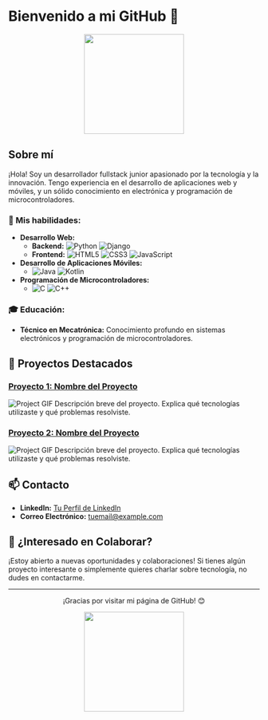 # Bienvenido a mi GitHub 👋

<p align="center">
  <img src="https://media.giphy.com/media/26tn33aiTi1jkl6H6/giphy.gif" width="200">
</p>

## Sobre mí
¡Hola! Soy un desarrollador fullstack junior apasionado por la tecnología y la innovación. Tengo experiencia en el desarrollo de aplicaciones web y móviles, y un sólido conocimiento en electrónica y programación de microcontroladores.

### 🚀 Mis habilidades:
- **Desarrollo Web:**
  - **Backend:** ![Python](https://img.shields.io/badge/-Python-3776AB?style=flat-square&logo=Python&logoColor=white) ![Django](https://img.shields.io/badge/-Django-092E20?style=flat-square&logo=Django&logoColor=white)
  - **Frontend:** ![HTML5](https://img.shields.io/badge/-HTML5-E34F26?style=flat-square&logo=HTML5&logoColor=white) ![CSS3](https://img.shields.io/badge/-CSS3-1572B6?style=flat-square&logo=CSS3&logoColor=white) ![JavaScript](https://img.shields.io/badge/-JavaScript-F7DF1E?style=flat-square&logo=JavaScript&logoColor=black)
- **Desarrollo de Aplicaciones Móviles:**
  - ![Java](https://img.shields.io/badge/-Java-007396?style=flat-square&logo=Java&logoColor=white) ![Kotlin](https://img.shields.io/badge/-Kotlin-0095D5?style=flat-square&logo=Kotlin&logoColor=white)
- **Programación de Microcontroladores:**
  - ![C](https://img.shields.io/badge/-C-A8B9CC?style=flat-square&logo=C&logoColor=white) ![C++](https://img.shields.io/badge/-C++-00599C?style=flat-square&logo=C%2B%2B&logoColor=white)

### 🎓 Educación:
- **Técnico en Mecatrónica:** Conocimiento profundo en sistemas electrónicos y programación de microcontroladores.

## 🌟 Proyectos Destacados
### [Proyecto 1: Nombre del Proyecto](#)
![Project GIF](https://media.giphy.com/media/3o7aD6dMf8ItkR4Vzi/giphy.gif)
Descripción breve del proyecto. Explica qué tecnologías utilizaste y qué problemas resolviste.

### [Proyecto 2: Nombre del Proyecto](#)
![Project GIF](https://media.giphy.com/media/xT9IgzoKnwFNmISR8I/giphy.gif)
Descripción breve del proyecto. Explica qué tecnologías utilizaste y qué problemas resolviste.

## 📫 Contacto
- **LinkedIn:** [Tu Perfil de LinkedIn](#)
- **Correo Electrónico:** tuemail@example.com

## 🤝 ¿Interesado en Colaborar?
¡Estoy abierto a nuevas oportunidades y colaboraciones! Si tienes algún proyecto interesante o simplemente quieres charlar sobre tecnología, no dudes en contactarme.

---

<p align="center">
  ¡Gracias por visitar mi página de GitHub! 😊
</p>

<p align="center">
  <img src="https://media.giphy.com/media/26AHG5KGFxSkUWw1i/giphy.gif" width="200">
</p>

